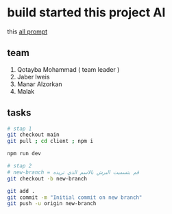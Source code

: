 # build started this project AI

this [all prompt](Ai-prompt.md)

## team

1. Qotayba Mohammad ( team leader )
2. Jaber lweis
3. Manar Alzorkan
4. Malak

## tasks

```bash
# stap 1 
git checkout main
git pull ; cd client ; npm i 

npm run dev

# stap 2
# new-branch = قم بتسميت البرش بالاسم الذي تريده  
git checkout -b new-branch

git add .
git commit -m "Initial commit on new branch"
git push -u origin new-branch


```
 
